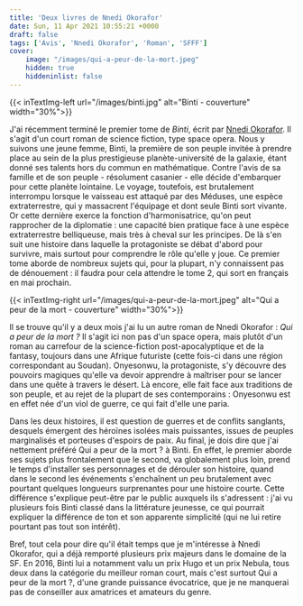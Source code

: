 ```yaml
---
title: 'Deux livres de Nnedi Okorafor'
date: Sun, 11 Apr 2021 10:55:21 +0000
draft: false
tags: ['Avis', 'Nnedi Okorafor', 'Roman', 'SFFF']
cover: 
    image: "/images/qui-a-peur-de-la-mort.jpeg"
    hidden: true
    hiddeninlist: false
---
```


{{< inTextImg-left url="/images/binti.jpg" alt="Binti - couverture" width="30%">}} 

J'ai récemment terminé le premier tome de _Binti_, écrit par [Nnedi Okorafor](https://fr.wikipedia.org/wiki/Nnedi_Okorafor). Il s'agit d'un court roman de science fiction, type space opera. Nous y suivons une jeune femme, Binti, la première de son peuple invitée à prendre place au sein de la plus prestigieuse planète-université de la galaxie, étant donné ses talents hors du commun en mathématique. Contre l'avis de sa famille et de son peuple - résolument casanier - elle décide d'embarquer pour cette planète lointaine. Le voyage, toutefois, est brutalement interrompu lorsque le vaisseau est attaqué par des Méduses, une espèce extraterrestre, qui y massacrent l'équipage et dont seule Binti sort vivante. Or cette dernière exerce la fonction d'harmonisatrice, qu'on peut rapprocher de la diplomatie : une capacité bien pratique face à une espèce extraterrestre belliqueuse, mais très à cheval sur les principes. De là s'en suit une histoire dans laquelle la protagoniste se débat d'abord pour survivre, mais surtout pour comprendre le rôle qu'elle y joue. Ce premier tome aborde de nombreux sujets qui, pour la plupart, n'y connaissent pas de dénouement : il faudra pour cela attendre le tome 2, qui sort en français en mai prochain.

{{< inTextImg-right url="/images/qui-a-peur-de-la-mort.jpeg" alt="Qui a peur de la mort - couverture" width="30%">}} 

Il se trouve qu'il y a deux mois j'ai lu un autre roman de Nnedi Okorafor : _Qui a peur de la mort ?_ Il s'agit ici non pas d'un space opera, mais plutôt d'un roman au carrefour de la science-fiction post-apocalyptique et de la fantasy, toujours dans une Afrique futuriste (cette fois-ci dans une région correspondant au Soudan). Onyesonwu, la protagoniste, s'y découvre des pouvoirs magiques qu'elle va devoir apprendre à maîtriser pour se lancer dans une quête à travers le désert. Là encore, elle fait face aux traditions de son peuple, et au rejet de la plupart de ses contemporains : Onyesonwu est en effet née d'un viol de guerre, ce qui fait d'elle une paria.

Dans les deux histoires, il est question de guerres et de conflits sanglants, desquels émergent des héroïnes isolées mais puissantes, issues de peuples marginalisés et porteuses d'espoirs de paix. Au final, je dois dire que j'ai nettement préféré Qui a peur de la mort ? à Binti. En effet, le premier aborde ses sujets plus frontalement que le second, va globalement plus loin, prend le temps d'installer ses personnages et de dérouler son histoire, quand dans le second les événements s'enchaînent un peu brutalement avec pourtant quelques longueurs surprenantes pour une histoire courte. Cette différence s'explique peut-être par le public auxquels ils s'adressent : j'ai vu plusieurs fois Binti classé dans la littérature jeunesse, ce qui pourrait expliquer la différence de ton et son apparente simplicité (qui ne lui retire pourtant pas tout son intérêt).

Bref, tout cela pour dire qu'il était temps que je m'intéresse à Nnedi Okorafor, qui a déjà remporté plusieurs prix majeurs dans le domaine de la SF. En 2016, Binti lui a notamment valu un prix Hugo et un prix Nebula, tous deux dans la catégorie du meilleur roman court, mais c'est surtout Qui a peur de la mort ?, d'une grande puissance évocatrice, que je ne manquerai pas de conseiller aux amatrices et amateurs du genre.
